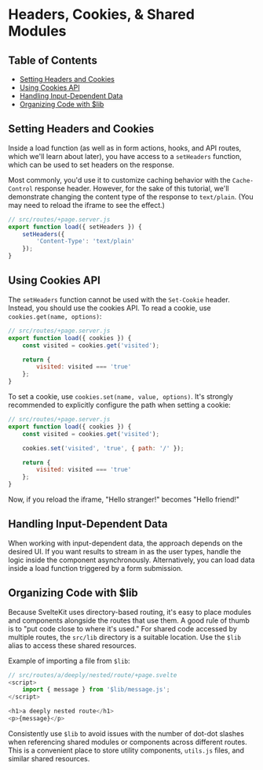 # Headers, Cookies, & Shared Modules

## Table of Contents
- [Setting Headers and Cookies](#setting-headers-and-cookies)
- [Using Cookies API](#using-cookies-api)
- [Handling Input-Dependent Data](#handling-input-dependent-data)
- [Organizing Code with $lib](#organizing-code-with-lib)

## Setting Headers and Cookies

Inside a load function (as well as in form actions, hooks, and API routes, which we'll learn about later), you have access to a `setHeaders` function, which can be used to set headers on the response.

Most commonly, you'd use it to customize caching behavior with the `Cache-Control` response header. However, for the sake of this tutorial, we'll demonstrate changing the content type of the response to `text/plain`. (You may need to reload the iframe to see the effect.)

```javascript
// src/routes/+page.server.js
export function load({ setHeaders }) {
    setHeaders({
        'Content-Type': 'text/plain'
    });
}
```

## Using Cookies API

The `setHeaders` function cannot be used with the `Set-Cookie` header. Instead, you should use the cookies API. To read a cookie, use `cookies.get(name, options)`:

```javascript
// src/routes/+page.server.js
export function load({ cookies }) {
    const visited = cookies.get('visited');

    return {
        visited: visited === 'true'
    };
}
```

To set a cookie, use `cookies.set(name, value, options)`. It's strongly recommended to explicitly configure the path when setting a cookie:

```javascript
// src/routes/+page.server.js
export function load({ cookies }) {
    const visited = cookies.get('visited');

    cookies.set('visited', 'true', { path: '/' });

    return {
        visited: visited === 'true'
    };
}
```

Now, if you reload the iframe, "Hello stranger!" becomes "Hello friend!"

## Handling Input-Dependent Data

When working with input-dependent data, the approach depends on the desired UI. If you want results to stream in as the user types, handle the logic inside the component asynchronously. Alternatively, you can load data inside a load function triggered by a form submission.

## Organizing Code with $lib

Because SvelteKit uses directory-based routing, it's easy to place modules and components alongside the routes that use them. A good rule of thumb is to "put code close to where it's used." For shared code accessed by multiple routes, the `src/lib` directory is a suitable location. Use the `$lib` alias to access these shared resources.

Example of importing a file from `$lib`:

```javascript
// src/routes/a/deeply/nested/route/+page.svelte
<script>
    import { message } from '$lib/message.js';
</script>

<h1>a deeply nested route</h1>
<p>{message}</p>
```

Consistently use `$lib` to avoid issues with the number of dot-dot slashes when referencing shared modules or components across different routes. This is a convenient place to store utility components, `utils.js` files, and similar shared resources.